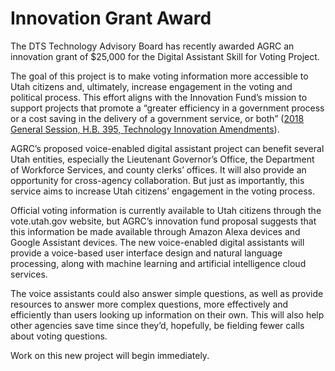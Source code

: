 # Innovation Grant Award

The DTS Technology Advisory Board has recently awarded AGRC an innovation grant of $25,000 for the Digital Assistant Skill for Voting Project.

The goal of this project is to make voting information more accessible to Utah citizens and, ultimately, increase engagement in the voting and political process. This effort aligns with the Innovation Fund’s mission to support projects that promote a “greater efficiency in a government process or a cost saving in the delivery of a government service, or both” ([2018 General Session, H.B. 395, Technology Innovation Amendments](https://le.utah.gov/~2018/bills/static/HB0395.html)).

AGRC’s proposed voice-enabled digital assistant project can benefit several Utah entities, especially the Lieutenant Governor’s Office, the Department of Workforce Services, and county clerks’ offices. It will also provide an opportunity for cross-agency collaboration. But just as importantly, this service aims to increase Utah citizens’ engagement in the voting process.

Official voting information is currently available to Utah citizens through the vote.utah.gov website, but AGRC’s innovation fund proposal suggests that this information be made available through Amazon Alexa devices and Google Assistant devices. The new voice-enabled digital assistants will provide a voice-based user interface design and natural language processing, along with machine learning and artificial intelligence cloud services.

The voice assistants could also answer simple questions, as well as provide resources to answer more complex questions, more effectively and efficiently than users looking up information on their own. This will also help other agencies save time since they’d, hopefully, be fielding fewer calls about voting questions.

Work on this new project will begin immediately.
